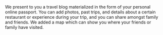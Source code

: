 We present to you a travel blog materialized in the form of your personal online passport. You can add photos, past trips, and details about a certain restaurant or experience during your trip, and you can share amongst family and friends. We added a map which can show you where your friends or family have visited. 
